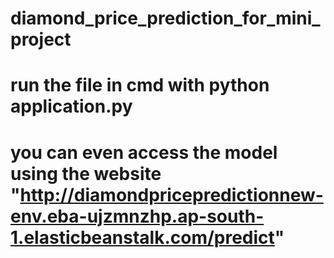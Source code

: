 # diamond_price_prediction_for_mini_project
# run the file in cmd with python application.py
# you can even access the model using the website "http://diamondpricepredictionnew-env.eba-ujzmnzhp.ap-south-1.elasticbeanstalk.com/predict"
